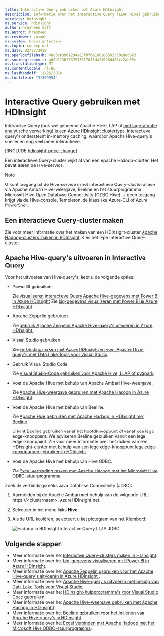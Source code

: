```yaml
---
title: Interactive Query gebruiken met Azure HDInsight
description: Informatie over het Interactive Query (LLAP Hive) gebruiken met HDInsight.
services: hdinsight
ms.service: hdinsight
author: hrasheed-msft
ms.author: hrasheed
ms.reviewer: jasonh
ms.custom: hdinsightactive
ms.topic: conceptual
ms.date: 02/22/2018
ms.openlocfilehash: 6086c03961294a18fbf6a106188593c79c88d663
ms.sourcegitcommit: a08d1236f737915817815da299984461cc2ab07e
ms.translationtype: MT
ms.contentlocale: nl-NL
ms.lasthandoff: 11/26/2018
ms.locfileid: "52309994"
---
```

# <a name="use-interactive-query-with-hdinsight"></a>Interactive Query gebruiken met HDInsight
Interactive Query (ook wel genoemd Apache Hive LLAP of [met lage latentie analytische verwerking](https://cwiki.apache.org/confluence/display/Hive/LLAP)) is een Azure HDInsight [clustertype](../hdinsight-hadoop-provision-linux-clusters.md#cluster-types). Interactieve query's ondersteunt in-memory caching, waardoor Apache Hive-query's sneller en nog veel meer interactieve.

[!INCLUDE [hdinsight-price-change](../../../includes/hdinsight-enhancements.md)] 

Een interactieve Query-cluster wijkt af van een Apache Hadoop-cluster. Het bevat alleen de Hive-service. 

> [!NOTE]
> U kunt toegang tot de Hive-service in het interactieve Query-cluster alleen via Apache Ambari Hive-weergave, Beeline en het stuurprogramma Microsoft Hive Open Database Connectivity (ODBC Hive). U geen toegang krijgt via de Hive-console, Templeton, de klassieke Azure-CLI of Azure PowerShell. 
> 
> 

## <a name="create-an-interactive-query-cluster"></a>Een interactieve Query-cluster maken
Zie voor meer informatie over het maken van een HDInsight-cluster [Apache Hadoop-clusters maken in HDInsight](../hdinsight-hadoop-provision-linux-clusters.md). Kies het type Interactive Query-cluster.

## <a name="execute-apache-hive-queries-from-interactive-query"></a>Apache Hive-query's uitvoeren in Interactive Query
Voor het uitvoeren van Hive-query's, hebt u de volgende opties:

* Power BI gebruiken

    Zie [visualiseren interactieve Query Apache Hive-gegevens met Power BI in Azure HDInsight](./apache-hadoop-connect-hive-power-bi-directquery.md) Zie [big-gegevens visualiseren met Power BI in Azure HDInsight](../hadoop/apache-hadoop-connect-hive-power-bi.md).
 
* Apache Zeppelin gebruiken

    Zie [gebruik Apache Zeppelin Apache Hive-query's uitvoeren in Azure HDInsight ](../hdinsight-connect-hive-zeppelin.md).

* Visual Studio gebruiken

    Zie [verbinding maken met Azure HDInsight en voer Apache Hive-query's met Data Lake Tools voor Visual Studio](../hadoop/apache-hadoop-visual-studio-tools-get-started.md#run-interactive-hive-queries).

* Gebruik Visual Studio Code

    Zie [Visual Studio-Code gebruiken voor Apache Hive, LLAP of pySpark](../hdinsight-for-vscode.md).
* Voer de Apache Hive met behulp van Apache Ambari Hive-weergave.
  
    Zie [Apache Hive-weergave gebruiken met Apache Hadoop in Azure HDInsight](../hadoop/apache-hadoop-use-hive-ambari-view.md).

* Voer de Apache Hive met behulp van Beeline.
  
    Zie [Apache Hive gebruiken met Apache Hadoop in HDInsight met Beeline](../hadoop/apache-hadoop-use-hive-beeline.md).
  
    U kunt Beeline gebruiken vanaf het hoofdknooppunt of vanaf een lege edge-knooppunt. We adviseren Beeline gebruiken vanuit een lege edge-knooppunt. Zie voor meer informatie over het maken van een HDInsight-cluster met behulp van een lege edge-knooppunt [lege edge-knooppunten gebruiken in HDInsight](../hdinsight-apps-use-edge-node.md).
* Voer de Apache Hive met behulp van Hive ODBC.
  
    Zie [Excel verbinding maken met Apache Hadoop met het Microsoft Hive ODBC-stuurprogramma](../hadoop/apache-hadoop-connect-excel-hive-odbc-driver.md).

Zoek de verbindingsreeks Java Database Connectivity (JDBC):

1. Aanmelden bij de Apache Ambari met behulp van de volgende URL: https://\<clusternaam\>. AzureHDInsight.net.
2. Selecteer in het menu links **Hive**.
3. Als de URL kopiëren, selecteert u het pictogram van het Klembord:
   
   ![Hadoop in HDInsight Interactive Query LLAP JDBC](./media/apache-interactive-query-get-started/hdinsight-hadoop-use-interactive-hive-jdbc.png)

## <a name="next-steps"></a>Volgende stappen

* Meer informatie over het [Interactive Query-clusters maken in HDInsight](../hdinsight-hadoop-provision-linux-clusters.md).
* Meer informatie over het [big-gegevens visualiseren met Power BI in Azure HDInsight](../hadoop/apache-hadoop-connect-hive-power-bi.md).
* Meer informatie over het [Apache Zeppelin gebruiken voor het Apache Hive-query's uitvoeren in Azure HDInsight ](../hdinsight-connect-hive-zeppelin.md).
* Meer informatie over het [Apache Hive-query's uitvoeren met behulp van Data Lake Tools voor Visual Studio](../hadoop/apache-hadoop-visual-studio-tools-get-started.md#run-interactive-hive-queries).
* Meer informatie over het [HDInsight-hulpprogramma's voor Visual Studio Code gebruiken](../hdinsight-for-vscode.md).
* Meer informatie over het [Apache Hive-weergave gebruiken met Apache Hadoop in HDInsight](../hadoop/apache-hadoop-use-hive-ambari-view.md)
* Meer informatie over het [Beeline gebruiken voor het indienen van Apache Hive-query's in HDInsight](../hadoop/apache-hadoop-use-hive-beeline.md).
* Meer informatie over het [Excel verbinden met Apache Hadoop met het Microsoft Hive ODBC-stuurprogramma](../hadoop/apache-hadoop-connect-excel-hive-odbc-driver.md).

